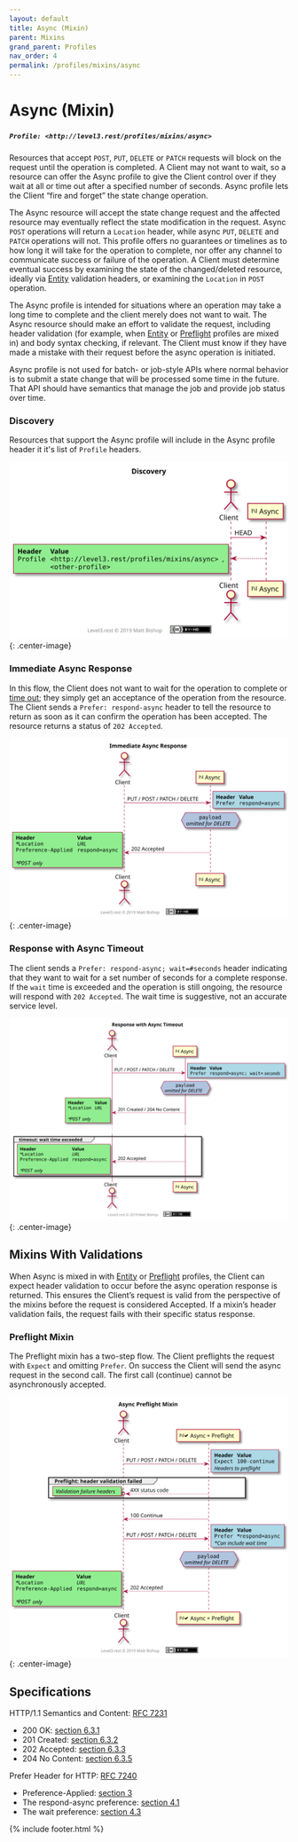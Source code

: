```yaml
---
layout: default
title: Async (Mixin)
parent: Mixins
grand_parent: Profiles
nav_order: 4
permalink: /profiles/mixins/async
---
```

# Async (Mixin)

##### `Profile: <http://level3.rest/profiles/mixins/async>`

Resources that accept `POST`, `PUT`, `DELETE` or `PATCH` requests will block on the request until the operation is completed. A Client may not want to wait, so a resource can offer the Async profile to give the Client control over if they wait at all or time out after a specified number of seconds. Async profile lets the Client “fire and forget” the state change operation.

The Async resource will accept the state change request and the affected resource may eventually reflect the state modification in the request. Async `POST` operations will return a `Location` header, while async `PUT`, `DELETE` and `PATCH` operations will not. This profile offers no guarantees or timelines as to how long it will take for the operation to complete, nor offer any channel to communicate success or failure of the operation. A Client must determine eventual success by examining the state of the changed/deleted resource, ideally via [Entity](entity.md) validation headers, or examining the `Location` in `POST` operation.

The Async profile is intended for situations where an operation may take a long time to complete and the client merely does not want to wait. The Async resource should make an effort to validate the request, including header validation (for example, when [Entity](entity.md) or [Preflight](preflight.md) profiles are mixed in) and body syntax checking, if relevant. The Client must know if they have made a mistake with their request before the async operation is initiated.

Async profile is not used for batch- or job-style APIs where normal behavior is to submit a state change that will be processed some time in the future. That API should have semantics that manage the job and provide job status over time.

### Discovery

Resources that support the Async profile will include in the Async profile header it it's list of `Profile` headers.

![](async/discovery.svg){: .center-image}

### Immediate Async Response

In this flow, the Client does not want to wait for the operation to complete or [time out](#response-with-async-timeout); they simply get an acceptance of the operation from the resource. The Client sends a `Prefer: respond-async` header to tell the resource to return as soon as it can confirm the operation has been accepted. The resource returns a status of `202 Accepted`.

![](async/immediate.svg){: .center-image}

### Response with Async Timeout

The client sends a `Prefer: respond-async; wait=#seconds` header indicating that they want to wait for a set number of seconds for a complete response. If the `wait` time is exceeded and the operation is still ongoing, the resource will respond with `202 Accepted`. The wait time is suggestive, not an accurate service level.

![](async/timeout.svg){: .center-image}

## Mixins With Validations

When Async is mixed in with [Entity](entity.md) or [Preflight](preflight.md) profiles, the Client can expect header validation to occur before the async operation response is returned. This ensures the Client’s request is valid from the perspective of the mixins before the request is considered Accepted. If a mixin’s header validation fails, the request fails with their specific status response.

### Preflight Mixin

The Preflight mixin has a two-step flow. The Client preflights the request with `Expect` and omitting `Prefer`. On success the Client will send the async request in the second call. The first call (continue) cannot be asynchronously accepted.

![](async/preflight-validation.svg){: .center-image}

## Specifications

HTTP/1.1 Semantics and Content: [RFC 7231](https://tools.ietf.org/html/rfc7231)

- 200 OK: [section 6.3.1](https://tools.ietf.org/html/rfc7231#section-6.3.1)
- 201 Created: [section 6.3.2](https://tools.ietf.org/html/rfc7231#section-6.3.2)
- 202 Accepted: [section 6.3.3](https://tools.ietf.org/html/rfc7231#section-6.3.3)
- 204 No Content: [section 6.3.5](https://tools.ietf.org/html/rfc7231#section-6.3.5)

Prefer Header for HTTP: [RFC 7240](https://tools.ietf.org/html/rfc7240)

- Preference-Applied: [section 3](https://tools.ietf.org/html/rfc7240#section-3)
- The respond-async preference: [section 4.1](https://tools.ietf.org/html/rfc7240#section-4.1)
- The wait preference: [section 4.3](https://tools.ietf.org/html/rfc7240#section-4.3)

{% include footer.html %}